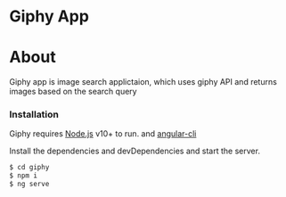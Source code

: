 # Giphy App

# About
Giphy app is image search applictaion, which uses giphy API and returns images based on the search query

### Installation

Giphy requires [Node.js](https://nodejs.org/) v10+ to run.
and [angular-cli](https://cli.angular.io/)

Install the dependencies and devDependencies and start the server.

```sh
$ cd giphy
$ npm i
$ ng serve
```
